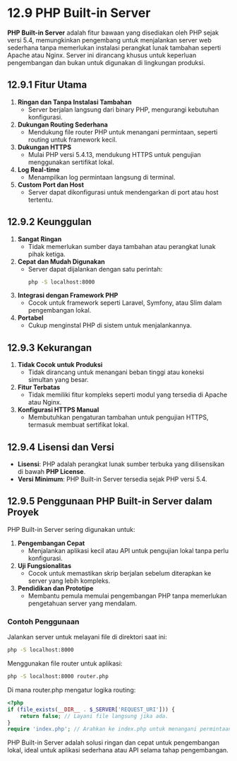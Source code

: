 # 12.9 PHP Built-in Server  

**PHP Built-in Server** adalah fitur bawaan yang disediakan oleh PHP sejak versi 5.4, memungkinkan pengembang untuk menjalankan server web sederhana tanpa memerlukan instalasi perangkat lunak tambahan seperti Apache atau Nginx. Server ini dirancang khusus untuk keperluan pengembangan dan bukan untuk digunakan di lingkungan produksi.  

## 12.9.1 **Fitur Utama**  
1. **Ringan dan Tanpa Instalasi Tambahan**  
   - Server berjalan langsung dari binary PHP, mengurangi kebutuhan konfigurasi.  
2. **Dukungan Routing Sederhana**  
   - Mendukung file router PHP untuk menangani permintaan, seperti routing untuk framework kecil.  
3. **Dukungan HTTPS**  
   - Mulai PHP versi 5.4.13, mendukung HTTPS untuk pengujian menggunakan sertifikat lokal.  
4. **Log Real-time**  
   - Menampilkan log permintaan langsung di terminal.  
5. **Custom Port dan Host**  
   - Server dapat dikonfigurasi untuk mendengarkan di port atau host tertentu.  

## 12.9.2 **Keunggulan**  
1. **Sangat Ringan**  
   - Tidak memerlukan sumber daya tambahan atau perangkat lunak pihak ketiga.  
2. **Cepat dan Mudah Digunakan**  
   - Server dapat dijalankan dengan satu perintah:  
     ```bash
     php -S localhost:8000
     ```  
3. **Integrasi dengan Framework PHP**  
   - Cocok untuk framework seperti Laravel, Symfony, atau Slim dalam pengembangan lokal.  
4. **Portabel**  
   - Cukup menginstal PHP di sistem untuk menjalankannya.  

## 12.9.3 **Kekurangan**  
1. **Tidak Cocok untuk Produksi**  
   - Tidak dirancang untuk menangani beban tinggi atau koneksi simultan yang besar.  
2. **Fitur Terbatas**  
   - Tidak memiliki fitur kompleks seperti modul yang tersedia di Apache atau Nginx.  
3. **Konfigurasi HTTPS Manual**  
   - Membutuhkan pengaturan tambahan untuk pengujian HTTPS, termasuk membuat sertifikat lokal.  

## 12.9.4 **Lisensi dan Versi**  
- **Lisensi**: PHP adalah perangkat lunak sumber terbuka yang dilisensikan di bawah **PHP License**.  
- **Versi Minimum**: PHP Built-in Server tersedia sejak PHP versi 5.4.  

## 12.9.5 **Penggunaan PHP Built-in Server dalam Proyek**  
PHP Built-in Server sering digunakan untuk:  
1. **Pengembangan Cepat**  
   - Menjalankan aplikasi kecil atau API untuk pengujian lokal tanpa perlu konfigurasi.  
2. **Uji Fungsionalitas**  
   - Cocok untuk memastikan skrip berjalan sebelum diterapkan ke server yang lebih kompleks.  
3. **Pendidikan dan Prototipe**  
   - Membantu pemula memulai pengembangan PHP tanpa memerlukan pengetahuan server yang mendalam.  

### **Contoh Penggunaan**  
Jalankan server untuk melayani file di direktori saat ini:  
```bash
php -S localhost:8000
```
Menggunakan file router untuk aplikasi:
```bash
php -S localhost:8000 router.php
```
Di mana router.php mengatur logika routing:
```php
<?php
if (file_exists(__DIR__ . $_SERVER['REQUEST_URI'])) {
    return false; // Layani file langsung jika ada.
}
require 'index.php'; // Arahkan ke index.php untuk menangani permintaan lainnya.
```
PHP Built-in Server adalah solusi ringan dan cepat untuk pengembangan lokal, ideal untuk aplikasi sederhana atau API selama tahap pengembangan.